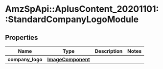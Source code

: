 # AmzSpApi::AplusContent_20201101::StandardCompanyLogoModule

## Properties
Name | Type | Description | Notes
------------ | ------------- | ------------- | -------------
**company_logo** | [**ImageComponent**](ImageComponent.md) |  | 

